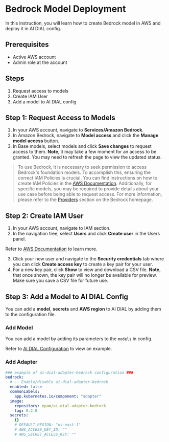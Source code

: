 # Bedrock Model Deployment

In this instruction, you will learn how to create Bedrock model in AWS and deploy it in AI DIAL config.

## Prerequisites

* Active AWS account
* Admin role at the account
  
## Steps

1.	Request access to models
2.	Create IAM User
3.	Add a model to AI DIAL config

## Step 1: Request Access to Models

1. In your AWS account, navigate to **Services/Amazon Bedrock**.
2. In Amazon Bedrock, navigate to **Model access** and click the **Manage model access** button.
3. In Base models, select models and click **Save changes** to request access to them. **Note**, it may take a few moment for an access to be granted. You may need to refresh the page to view the updated status.

> To use Bedrock, it is necessary to seek permission to access Bedrock's foundation models. To accomplish this, ensuring the correct IAM Policies is crucial. You can find instructions on how to create IAM Policies in the [AWS Documentation](https://docs.aws.amazon.com/IAM/latest/UserGuide/access_policies_create-console.html). Additionally, for specific models, you may be required to provide details about your use case before being able to request access. For more information, please refer to the [Providers](https://eu-central-1.console.aws.amazon.com/bedrock/home#/providers) section on the Bedrock homepage.

## Step 2: Create IAM User

1. In your AWS account, navigate to IAM section.
2. In the navigation tree, select **Users** and click **Create user** in the Users panel.

  Refer to [AWS Documentation](https://docs.aws.amazon.com/IAM/latest/UserGuide/id_users_create.html) to learn more.

3. Click your new user and navigate to the **Security credentials** tab where you can click **Create access key** to create a key pair for your user.
4. For a new key pair, click **Show** to view and download a CSV file. **Note**, that once shown, the key pair will no longer be available for preview. Make sure you save a CSV file for future use. 

## Step 3: Add a Model to AI DIAL Config

You can add a **model**, **secrets** and **AWS region** to AI DIAL by adding them to the configuration file. 

### Add Model

You can add a model by adding its parameters to the `models` in config. 

Refer to [AI DIAL Configuration](https://github.com/epam/ai-dial-helm/blob/8a2d6ebe301965ef0e4f06bc5f6e47aadc7b597f/charts/dial/examples/generic/simple/values.yaml#L11) to view an example.

### Add Adapter

```yaml
### example of ai-dial-adapter-bedrock configuration ###
bedrock:
  # -- Enable/disable ai-dial-adapter-bedrock
  enabled: false
  commonLabels:
    app.kubernetes.io/component: "adapter"
  image:
    repository: epam/ai-dial-adapter-bedrock
    tag: 0.2.0
  secrets:
    {}
    # DEFAULT_REGION: "us-east-1"
    # AWS_ACCESS_KEY_ID: ""
    # AWS_SECRET_ACCESS_KEY: ""
```

